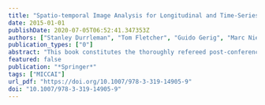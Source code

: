 ```yaml
---
title: "Spatio-temporal Image Analysis for Longitudinal and Time-Series Image Data - Third International Workshop, STIA 2014, Held in Conjunction with MICCAI 2014, Boston, MA, USA, September 18, 2014, Revised Selected Papers"
date: 2015-01-01
publishDate: 2020-07-05T06:52:41.347353Z
authors: ["Stanley Durrleman", "Tom Fletcher", "Guido Gerig", "Marc Niethammer", "Xavier Pennec"]
publication_types: ["0"]
abstract: "This book constitutes the thoroughly refereed post-conference proceedings of the Third International Workshop on Spatio-temporal Image Analysis for Longitudinal and Time-Series Image Data, STIA 2014, held in conjunction with MICCAI 2014 in Boston, MA, USA, in September 2014. The 7 papers presented in this volume were carefully reviewed and selected from 15 submissions. They are organized in topical sections named: longitudinal registration and shape modeling, longitudinal modeling, reconstruction from longitudinal data, and 4D image processing."
featured: false
publication: "*Springer*"
tags: ["MICCAI"]
url_pdf: "https://doi.org/10.1007/978-3-319-14905-9"
doi: "10.1007/978-3-319-14905-9"
---
```


